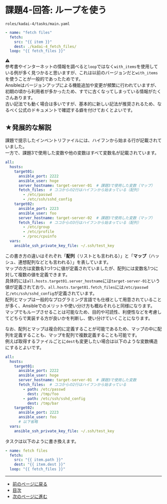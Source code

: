 # 課題4-回答: ループを使う

`roles/kadai-4/tasks/main.yaml`

```yaml
- name: "fetch files"
  fetch:
    src: "{{ item }}"
    dest: ./kadai-4_fetch_files/
  loop: "{{ fetch_files }}"
```

:warning:  
参考書やインターネットの情報を調べると`loop`ではなく`with_items`を使用している例が多く見つかると思いますが、これは以前のバージョンだと`with_items`を使うことが一般的であったためです。  
Ansibleはバージョンアップによる機能追加や変更が頻繁に行われていますが、初期の頃から利用者が多かったため、すでに古くなってしまっている情報がたくさんあります。  
古い記法でも動く場合は多いですが、基本的に新しい記法が推奨されるため、なるべく公式のドキュメントで確認する癖を付けておくとよいです。

## ★発展的な解説

課題で提示したインベントリファイルには、ハイフンから始まる行が記載されていました。  
一方で、課題3で使用した変数や他の変数はすべて変数名が記載されています。

```yaml
all:
  hosts:
    target01:
      ansible_port: 2222
      ansible_user: hoge
      server_hostname: target-server-01  # 課題3で使用した変数（マップ）
      fetch_files:  # ココからの2行はハイフンから始まっている（配列）
        - /etc/passwd
        - /etc/ssh/sshd_config
    target02:
      ansible_port: 2223
      ansible_user: foo
      server_hostname: target-server-02  # 課題3で使用した変数（マップ）
      fetch_files:  # ココからの3行はハイフンから始まっている（配列）
        - /etc/group
        - /etc/profile
        - /proc/cpuinfo
  vars:
    ansible_ssh_private_key_file: ~/.ssh/test_key
```

この書き方の違いはそれぞれ「**配列**（リストとも言われる）」と「**マップ**（ハッシュ、連想配列などとも言われる）」を表しています。  
マップの方は変数名1つ1つに値が定義されていましたが、配列には変数名1つに対して複数の値を定義できます。  
具体的には`all.hosts.target01.server_hostname`には`target-server-01`という値が定義されており、`all.hosts.target01.fetch_files`には`/etc/passwd`と`/etc/ssh/sshd_config`が定義されています。  
配列とマップは一般的なプログラミング言語でも仕様として用意されていることが多く、Ansibleでのメリットや使い分け方も概ねそれらと同様になります。  
マップでもループさせることは可能なため、目的や可読性、利便性などを考慮してどちらで実装する方が良いかを判断し、使い分けていくことになります。

なお、配列とマップは複合的に定義することが可能であるため、マップの中に配列を定義することも、マップを配列で複数定義することも可能です。  
例えば取得するファイルごとに`dest`も変更したい場合は以下のような変数構造にするとよいです。

```yaml
all:
  hosts:
    target01:
      ansible_port: 2222
      ansible_user: hoge
      server_hostname: target-server-01  # 課題3で使用した変数
      fetch_files:  # ココからの2行はハイフンから始まっている
        - path: /etc/passwd
          dest: /tmp/foo
        - path: /etc/ssh/sshd_config
          dest: /tmp/bar
    target02:
      ansible_port: 2223
      ansible_user: foo
      # 以下省略
  vars:
    ansible_ssh_private_key_file: ~/.ssh/test_key
```

タスクは以下のように書き換えます。

```yaml
- name: fetch files
  fetch:
    src: "{{ item.path }}"
    dest: "{{ item.dest }}"
  loop: "{{ fetch_files }}"
```

---

- [前のページに戻る](step8.md)
- [目次](README.md)
- [次のページに進む](step9.md)

